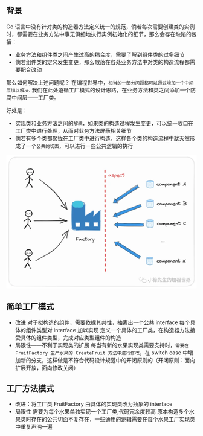 ## 背景

Go 语言中没有针对类的构造器方法定义统一的规范，倘若每次需要创建类的实例时，都需要在业务方法中事无俱细地执行实例初始化的细节，那么会存在缺陷的包括：

- 业务方法和组件类之间产生过高的耦合度，需要了解到组件类的过多细节
- 倘若组件类的定义发生变更，那么散落在各处业务方法中对类的构造流程都需要配合改动

那么如何解决上述问题呢？
在编程世界中，`相当的一部分问题都可以通过增加一个中间层加以解决`. 我们在此处遵循工厂模式的设计思路，在业务方法和类之间添加一个防腐中间层——工厂类。

好处是：

- 实现类和业务方法之间的`解耦`，如果类的构造过程发生变更，可以统一收口在工厂类中进行处理，从而对业务方法屏蔽相关细节
- 倘若有多个类都聚拢在工厂类中进行构造，这样各个类的构造流程中就天然形成了一个`公共的切面`，可以进行一些公共逻辑的执行

![alt text](image.png)

## 简单工厂模式

- 改进
  对于拟构造的组件，需要依据其共性，抽离出一个公共 interface
  每个具体的组件类型对 interface 加以实现
  定义一个具体的工厂类，在构造器方法接受具体的组件类型，完成对应类型组件的构造
- 局限性——不利于实现类的扩展
  每当有新的水果实现类需要支持时，`需要在 FruitFactory 生产水果的 CreateFruit 方法中进行修改`，在 switch case 中增加新的分支，这样做是不符合代码设计规范中的开闭原则的（开闭原则：面向扩展开放，面向修改关闭）

## 工厂方法模式

- 改进：将工厂类 FruitFactory 由具体的实现类改为抽象的 interface
- 局限性
  需要为每个水果单独实现一个工厂类,代码冗余度较高
  原本构造多个水果类时存在的公共切面不复存在，一些通用的逻辑需要在每个水果工厂实现类中重复声明一遍
